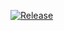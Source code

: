 [![Release](https://github.com/sheumais/logs/actions/workflows/release.yml/badge.svg?branch=release)](https://github.com/sheumais/logs/actions/workflows/release.yml)